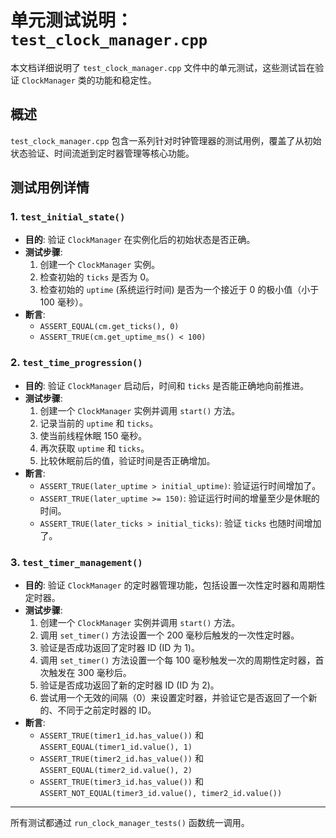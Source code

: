 # 单元测试说明：`test_clock_manager.cpp`

本文档详细说明了 `test_clock_manager.cpp` 文件中的单元测试，这些测试旨在验证 `ClockManager` 类的功能和稳定性。

## 概述

`test_clock_manager.cpp` 包含一系列针对时钟管理器的测试用例，覆盖了从初始状态验证、时间流逝到定时器管理等核心功能。

## 测试用例详情

### 1. `test_initial_state()`

- **目的**: 验证 `ClockManager` 在实例化后的初始状态是否正确。
- **测试步骤**:
    1. 创建一个 `ClockManager` 实例。
    2. 检查初始的 `ticks` 是否为 0。
    3. 检查初始的 `uptime` (系统运行时间) 是否为一个接近于 0 的极小值（小于 100 毫秒）。
- **断言**:
    - `ASSERT_EQUAL(cm.get_ticks(), 0)`
    - `ASSERT_TRUE(cm.get_uptime_ms() < 100)`

### 2. `test_time_progression()`

- **目的**: 验证 `ClockManager` 启动后，时间和 `ticks` 是否能正确地向前推进。
- **测试步骤**:
    1. 创建一个 `ClockManager` 实例并调用 `start()` 方法。
    2. 记录当前的 `uptime` 和 `ticks`。
    3. 使当前线程休眠 150 毫秒。
    4. 再次获取 `uptime` 和 `ticks`。
    5. 比较休眠前后的值，验证时间是否正确增加。
- **断言**:
    - `ASSERT_TRUE(later_uptime > initial_uptime)`: 验证运行时间增加了。
    - `ASSERT_TRUE(later_uptime >= 150)`: 验证运行时间的增量至少是休眠的时间。
    - `ASSERT_TRUE(later_ticks > initial_ticks)`: 验证 `ticks` 也随时间增加了。

### 3. `test_timer_management()`

- **目的**: 验证 `ClockManager` 的定时器管理功能，包括设置一次性定时器和周期性定时器。
- **测试步骤**:
    1. 创建一个 `ClockManager` 实例并调用 `start()` 方法。
    2. 调用 `set_timer()` 方法设置一个 200 毫秒后触发的一次性定时器。
    3. 验证是否成功返回了定时器 ID (ID 为 1)。
    4. 调用 `set_timer()` 方法设置一个每 100 毫秒触发一次的周期性定时器，首次触发在 300 毫秒后。
    5. 验证是否成功返回了新的定时器 ID (ID 为 2)。
    6. 尝试用一个无效的间隔（0）来设置定时器，并验证它是否返回了一个新的、不同于之前定时器的 ID。
- **断言**:
    - `ASSERT_TRUE(timer1_id.has_value())` 和 `ASSERT_EQUAL(timer1_id.value(), 1)`
    - `ASSERT_TRUE(timer2_id.has_value())` 和 `ASSERT_EQUAL(timer2_id.value(), 2)`
    - `ASSERT_TRUE(timer3_id.has_value())` 和 `ASSERT_NOT_EQUAL(timer3_id.value(), timer2_id.value())`

---

所有测试都通过 `run_clock_manager_tests()` 函数统一调用。 